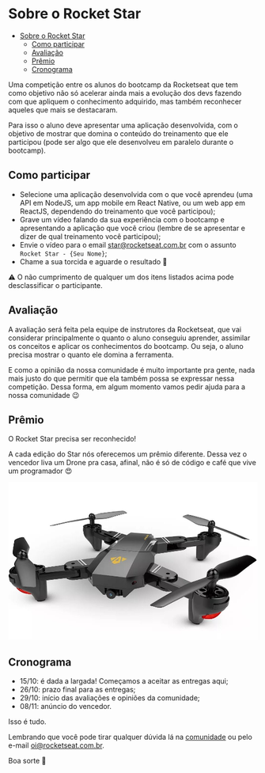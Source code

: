 # Sobre o Rocket Star

- [Sobre o Rocket Star](#sobre-o-rocket-star)
    - [Como participar](#como-participar)
    - [Avaliação](#avalia%C3%A7%C3%A3o)
    - [Prêmio](#pr%C3%AAmio)
    - [Cronograma](#cronograma)

Uma competição entre os alunos do bootcamp da Rocketseat que tem como objetivo não só acelerar ainda mais a evolução dos devs fazendo com que apliquem o conhecimento adquirido, mas também reconhecer aqueles que mais se destacaram.

Para isso o aluno deve apresentar uma aplicação desenvolvida, com o objetivo de mostrar que domina o conteúdo do treinamento que ele participou (pode ser algo que ele desenvolveu em paralelo durante o bootcamp).

## Como participar

- Selecione uma aplicação desenvolvida com o que você aprendeu (uma API em NodeJS, um app mobile em React Native, ou um web app em ReactJS, dependendo do treinamento que você participou);
- Grave um vídeo falando da sua experiência com o bootcamp e apresentando a aplicação que você criou (lembre de se apresentar e dizer de qual treinamento você participou);
- Envie o vídeo para o email star@rocketseat.com.br com o assunto `Rocket Star - {Seu Nome}`;
- Chame a sua torcida e aguarde o resultado :rocket:

:warning: O não cumprimento de qualquer um dos itens listados acima pode desclassificar o participante.

## Avaliação

A avaliação será feita pela equipe de instrutores da Rocketseat, que vai considerar principalmente o quanto o aluno conseguiu aprender, assimilar os conceitos e aplicar os conhecimentos do bootcamp. Ou seja, o aluno precisa mostrar o quanto ele domina a ferramenta.

E como a opinião da nossa comunidade é muito importante pra gente, nada mais justo do que permitir que ela também possa se expressar nessa competição. Dessa forma, em algum momento vamos pedir ajuda para a nossa comunidade :wink:

## Prêmio

O Rocket Star precisa ser reconhecido!

A cada edição do Star nós oferecemos um prêmio diferente. Dessa vez o vencedor liva um Drone pra casa, afinal, não é só de código e café que vive um programador :heart_eyes:

![Drone Visuo Xs809hw](assets/drone.jpg)

## Cronograma

- 15/10: é dada a largada! Começamos a aceitar as entregas aqui;
- 26/10: prazo final para as entregas;
- 29/10: início das avaliações e opiniões da comunidade;
- 08/11: anúncio do vencedor.

Isso é tudo.

Lembrando que você pode tirar qualquer dúvida lá na [comunidade](http://comunidade.rocketseat.com.br) ou pelo e-mail [oi@rocketseat.com.br](mailto:oi@rocketseat.com.br).

Boa sorte :rocket:
